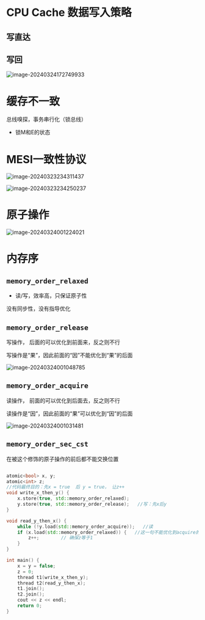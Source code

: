 # CPU Cache 数据写入策略

## 写直达



## 写回

![image-20240324172749933](https://typora-dusong.oss-cn-chengdu.aliyuncs.com/image-20240324172749933.png)

# 缓存不一致

总线嗅探，事务串行化（锁总线）

- 锁M和E的状态

# MESI一致性协议

![image-20240323234311437](https://typora-dusong.oss-cn-chengdu.aliyuncs.com/image-20240323234311437.png)

![image-20240323234250237](https://typora-dusong.oss-cn-chengdu.aliyuncs.com/image-20240323234250237.png)



# 原子操作

![image-20240324001224021](https://typora-dusong.oss-cn-chengdu.aliyuncs.com/image-20240324001224021.png)

# 内存序

## `memory_order_relaxed`

- 读/写，效率高，只保证原子性

没有同步性，没有指导优化



## `memory_order_release` 

写操作， 后面的可以优化到前面来，反之则不行

写操作是“果”，因此前面的“因”不能优化到“果”的后面

![image-20240324001048785](https://typora-dusong.oss-cn-chengdu.aliyuncs.com/image-20240324001048785.png)

## `memory_order_acquire`

读操作， 前面的可以优化到后面去，反之则不行

读操作是“因”，因此前面的“果”可以优化到“因”的后面

![image-20240324001031481](https://typora-dusong.oss-cn-chengdu.aliyuncs.com/image-20240324001031481.png)

## `memory_order_sec_cst`

在被这个修饰的原子操作的前后都不能交换位置

```cpp

atomic<bool> x, y;
atomic<int> z;
//代码最终目的：先x = true  后 y = true， 让z++
void write_x_then_y() {
	x.store(true, std::memory_order_relaxed);
	y.store(true, std::memory_order_release);   //写：先x后y
}

void read_y_then_x() {
	while (!y.load(std::memory_order_acquire));   //读
	if (x.load(std::memory_order_relaxed)) {   //这一句不能优化到acquire的前面
		z++;		// 确保z等于1
	}
}

int main() {
	x = y = false;
	z = 0;
	thread t1(write_x_then_y);
	thread t2(read_y_then_x);
	t1.join();
	t2.join();
	cout << z << endl;
	return 0;
}
```

